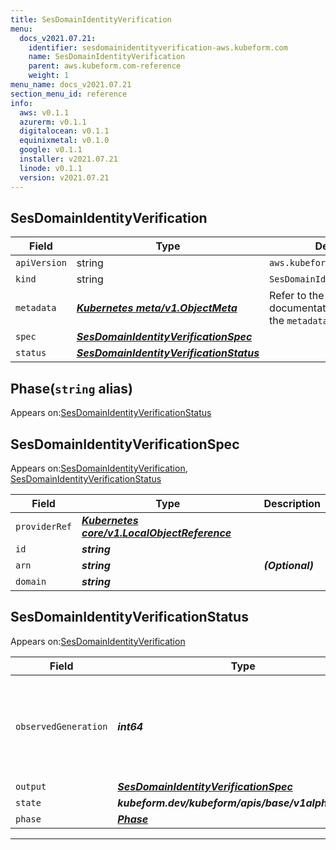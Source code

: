 ```yaml
---
title: SesDomainIdentityVerification
menu:
  docs_v2021.07.21:
    identifier: sesdomainidentityverification-aws.kubeform.com
    name: SesDomainIdentityVerification
    parent: aws.kubeform.com-reference
    weight: 1
menu_name: docs_v2021.07.21
section_menu_id: reference
info:
  aws: v0.1.1
  azurerm: v0.1.1
  digitalocean: v0.1.1
  equinixmetal: v0.1.0
  google: v0.1.1
  installer: v2021.07.21
  linode: v0.1.1
  version: v2021.07.21
---
```


## SesDomainIdentityVerification
| Field | Type | Description |
| ------ | ----- | ----------- |
| `apiVersion` | string | `aws.kubeform.com/v1alpha1` |
|    `kind` | string | `SesDomainIdentityVerification` |
| `metadata` | ***[Kubernetes meta/v1.ObjectMeta](https://v1-18.docs.kubernetes.io/docs/reference/generated/kubernetes-api/v1.18/#objectmeta-v1-meta)***|Refer to the Kubernetes API documentation for the fields of the `metadata` field.|
| `spec` | ***[SesDomainIdentityVerificationSpec](#sesdomainidentityverificationspec)***||
| `status` | ***[SesDomainIdentityVerificationStatus](#sesdomainidentityverificationstatus)***||
## Phase(`string` alias)

Appears on:[SesDomainIdentityVerificationStatus](#sesdomainidentityverificationstatus)

## SesDomainIdentityVerificationSpec

Appears on:[SesDomainIdentityVerification](#sesdomainidentityverification), [SesDomainIdentityVerificationStatus](#sesdomainidentityverificationstatus)

| Field | Type | Description |
| ------ | ----- | ----------- |
| `providerRef` | ***[Kubernetes core/v1.LocalObjectReference](https://v1-18.docs.kubernetes.io/docs/reference/generated/kubernetes-api/v1.18/#localobjectreference-v1-core)***||
| `id` | ***string***||
| `arn` | ***string***| ***(Optional)*** |
| `domain` | ***string***||
## SesDomainIdentityVerificationStatus

Appears on:[SesDomainIdentityVerification](#sesdomainidentityverification)

| Field | Type | Description |
| ------ | ----- | ----------- |
| `observedGeneration` | ***int64***| ***(Optional)*** Resource generation, which is updated on mutation by the API Server.|
| `output` | ***[SesDomainIdentityVerificationSpec](#sesdomainidentityverificationspec)***| ***(Optional)*** |
| `state` | ***kubeform.dev/kubeform/apis/base/v1alpha1.State***| ***(Optional)*** |
| `phase` | ***[Phase](#phase)***| ***(Optional)*** |
---
